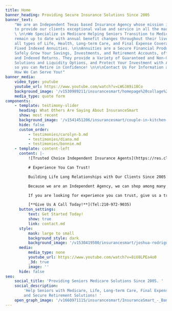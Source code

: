 ```yaml
---
title: Home
banner_heading: Providing Secure Insurance Solutions Since 2005
banner_text:
    "We are an Independent Texas based Insurance Agency whose mission is
    to provide our clients exceptional value and service in all the markets we serve.
    \ \n\nWe Specialize in Medicare Helping Seniors Transition to Medicare as well as
    remain up to date with annual benefit changes throughout their lives. We provide
    all types of Life, Health, Long-term Care, and Final Expense Coverage, as well as
    Fixed Indexed Annuities. \n\nAnnuities are a Secure Financial Product designed to
    Safely Grow Your Savings, Investments, and Retirement Accounts, offering both Fixed
    and Indexed Returns. They provide a Variety of Guaranteed and Non-Guaranteed Income
    Solutions and Liquidity Options, and Protect Your Investment with A No-Loss-Guarantee
    so you can Retire in Confidence! \n\n\nContact Us For Information and Let Us Know
    How We Can Serve You!"
banner_media:
    video_type: youtube
    youtube_url: https://www.youtube.com/watch?v=LWGJA9i18Co
    background_image: '/v1530989211/insurancesmart/homepage%20collage%20%282%29.jpg'
    media_type: quote form
components:
    - template: testimony-slider
      heading: What Others Are Saying About InsuranceSmart
      show: most recent
      background_image: '/v1541451206/insurancesmart/couple-in-kitchen-with-wine%20%281%29.jpg'
      hide: false
      custom_order:
          - testimonies/carolyn-b.md
          - testimonies/diana.md
          - testimonies/bonnie.md
    - template: content-left
      content: |-
          ![Trusted Choice Independent Insurance Agents](https://res.cloudinary.com/modii/v1530419486/insurancesmart/TC-horizontal-logo-black--blue-tranparency.png)

          # Experience You Can Trust!

          Building Life Long Relationships with Our Clients Since 2005.

          Because we are an Independent Agency, we can shop among many carriers to find just the right product for our clients.  In addition, we take the time to review coverage annually or as needed with clients to make sure they are up to date and getting the very best value in each and every situation.

          If you are looking for experience you can trust, give us a try!  You won't be disappointed!

          [**Give Us A Call Today!**](Tel:210-972-9035)
      button_settings:
          text: Get Started Today!
          show: true
          link: contact.md
      style:
          mask: large to small
          background_style: dark
          background_image: '/v1530419500/insurancesmart/joshua-rodriguez-583392-unsplash.jpg'
      media:
          media_type: none
          youtube_url: https://www.youtube.com/watch?v=8iU8LPEa4o0
          _3d: true
          image: ''
      hide: false
seo:
    social_title: 'Providing Seniors Medicare Solutions Since 2005. '
    social_description:
        'Help Seniors with Medicare, Life, Long-term Care, Final Expenses,
        and Secure Retirement Solutions! '
    open_graph_image: '/v1660971115/insurancesmart/InsuranceSmart_-_Banner_msus7p.jpg'
---
```

